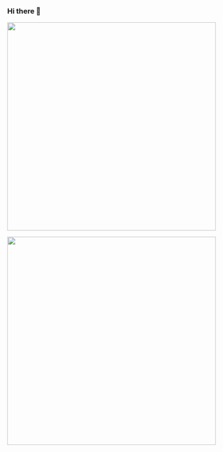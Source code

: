 ### Hi there 👋

<img 
  width="480" 
  src="https://cr-skills-chart-widget.azurewebsites.net/api/api?username=nikotomad" 
/>

<img
  width="480"
  src="https://cr-ss-service.azurewebsites.net/api/ScreenShot?widget=summary&username=nikotomad&badges=2&show-avatar=false&style=--header-bg-color:%23000;--border-radius:10px"
/>

<!--
**nikotomad/nikotomad** is a ✨ _special_ ✨ repository because its `README.md` (this file) appears on your GitHub profile.

Here are some ideas to get you started:

- 🔭 I’m currently working on ...
- 🌱 I’m currently learning ...
- 👯 I’m looking to collaborate on ...
- 🤔 I’m looking for help with ...
- 💬 Ask me about ...
- 📫 How to reach me: ...
- 😄 Pronouns: ...
- ⚡ Fun fact: ...
-->

